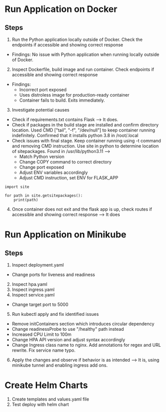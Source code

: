# Run Application on Docker

## Steps
1. Run the Python application locally outside of Docker. Check the endpoints if accessible and showing correct response
- Findings: No issue with Python application when running locally outside of Docker.
2. Inspect Dockerfile, build image and run container. Check endpoints if accessible and showing correct response
- Findings: 
    - Incorrect port exposed
    - Uses distroless image for production-ready container
    - Container fails to build. Exits immediately.
3. Investigate potential causes
- Check if requirements.txt contains Flask --> It does.
- Check if packages in the build stage are installed and confirm directory location. Used CMD ["tail", "-f", "/dev/null"] to keep container running indefinitely. Confirmed that it installs python 3.8 in /root/.local
- Check issues with final stage. Keep container running using -t command and removing CMD instruction. Use site in python to determine location of sitepackages. Found in /usr/lib/python3.11 -->
    - Match Python version 
    - Change COPY command to correct directory
    - Change port exposed
    - Adjust ENV variables accordingly
    - Adjust CMD instruction, set ENV for FLASK_APP
```
import site

for path in site.getsitepackages():
    print(path)
```
4. Once container does not exit and the flask app is up, check routes if accessible and showing correct response --> It does

# Run Application on Minikube
## Steps
1. Inspect deployment.yaml
- Change ports for liveness and readiness
2. Inspect hpa.yaml
3. Inspect ingress.yaml
4. Inspect service.yaml
- Change target port to 5000
5. Run kubectl apply and fix identified issues
- Remove initContainers section which introduces circular dependency
- Change readinessProbe to use "/healthy" path instead
- Increased CPU Limit to 100m
- Change HPA API version and adjust syntax accordingly
- Change Ingress class name to nginx. Add annotations for regex and URL rewrite. Fix service name typo.
6. Apply the changes and observe if behavior is as intended --> It is, using minikube tunnel and enabling ingress add ons.

# Create Helm Charts 
1. Create templates and values.yaml file
2. Test deploy with helm chart


